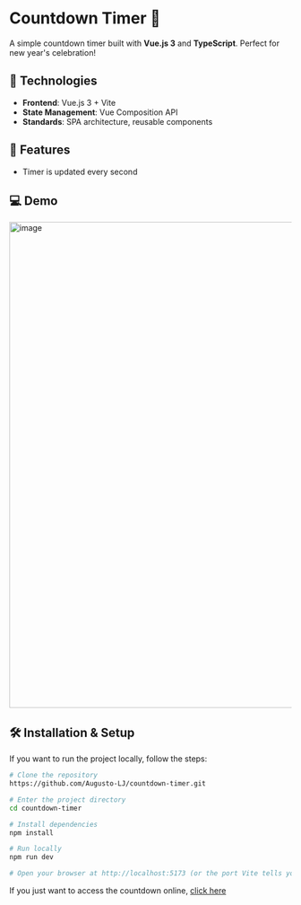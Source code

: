 # Countdown Timer 🎯

A simple countdown timer built with **Vue.js 3** and **TypeScript**. Perfect for new year's celebration!

## 🚀 Technologies

- **Frontend**: Vue.js 3 + Vite
- **State Management**: Vue Composition API
- **Standards**: SPA architecture, reusable components

## 🔧 Features

- Timer is updated every second

## 💻 Demo

<img width="1875" height="866" alt="image" src="https://github.com/user-attachments/assets/70843856-78f5-47ea-92f6-ff8b001c81c8" />

## 🛠 Installation & Setup

If you want to run the project locally, follow the steps:
```bash
# Clone the repository  
https://github.com/Augusto-LJ/countdown-timer.git

# Enter the project directory
cd countdown-timer

# Install dependencies
npm install

# Run locally
npm run dev

# Open your browser at http://localhost:5173 (or the port Vite tells you) to see the app in action. 🌐
```

If you just want to access the countdown online, [click here](https://augusto-lj.github.io/countdown-timer)
